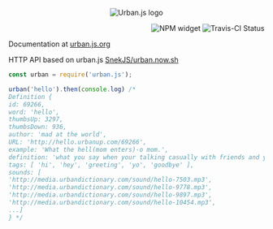 <p align="center">
<img src="https://github.com/SnekJS/urban.js/blob/master/assets/Urban.js.png?raw=true" alt="Urban.js logo"/>
</p>
<p align="right">
<img src="https://nodei.co/npm/urban.js.png?mini=true" alt="NPM widget"/>
<img href="https://travis-ci.org/SnekJS/urban.js" src="https://travis-ci.org/SnekJS/urban.js.svg?branch=master" alt="Travis-CI Status"/>
</p>

Documentation at [urban.js.org](https://urban.js.org/)

HTTP API based on urban.js [SnekJS/urban.now.sh](https://github.com/SnekJS/urban.now.sh)

```js
const urban = require('urban.js');

urban('hello').then(console.log) /*
Definition {
id: 69266,
word: 'hello',
thumbsUp: 3297,
thumbsDown: 936,
author: 'mad at the world',
URL: 'http://hello.urbanup.com/69266',
example: 'What the hell(mom enters)-o mom.',
definition: 'what you say when your talking casually with friends and your mom walks in the room',
tags: [ 'hi', 'hey', 'greeting', 'yo', 'goodbye' ],
sounds: [
'http://media.urbandictionary.com/sound/hello-7503.mp3',
'http://media.urbandictionary.com/sound/hello-9778.mp3',
'http://media.urbandictionary.com/sound/hello-9897.mp3',
'http://media.urbandictionary.com/sound/hello-10454.mp3',
...]
} */
```
